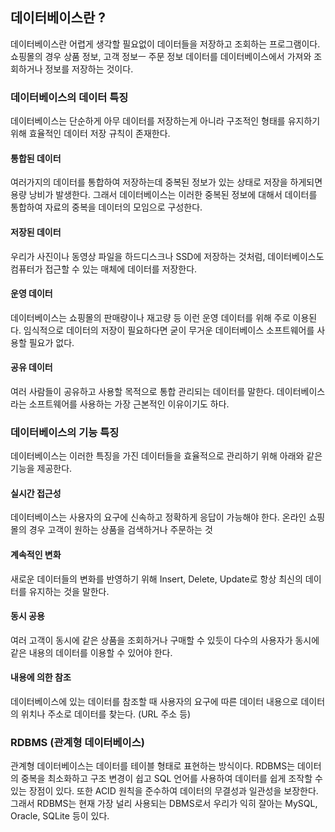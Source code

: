 ## 데이터베이스란 ?

데이터베이스란 어렵게 생각할 필요없이 데이터들을 저장하고 조회하는 프로그램이다. 쇼핑몰의 경우 상품 정보, 고객 정보ㅡ 주문 정보 데이터를 데이터베이스에서 가져와 조회하거나 정보를 저장하는 것이다.

### 데이터베이스의 데이터 특징

데이터베이스는 단순하게 아무 데이터를 저장하는게 아니라 구조적인 형태를 유지하기 위해 효율적인 데이터 저장 규칙이 존재한다.

#### 통합된 데이터

여러가지의 데이터를 통합하여 저장하는데 중복된 정보가 있는 상태로 저장을 하게되면 용량 낭비가 발생한다. 그래서 데이터베이스는 이러한 중복된 정보에 대해서 데이터를 통합하여 자료의 중복을 데이터의 모임으로 구성한다.

#### 저장된 데이터

우리가 사진이나 동영상 파일을 하드디스크나 SSD에 저장하는 것처럼, 데이터베이스도 컴퓨터가 접근할 수 있는 매체에 데이터를 저장한다.

#### 운영 데이터

데이터베이스는 쇼핑몰의 판매량이나 재고량 등 이런 운영 데이터를 위해 주로 이용된다. 임식적으로 데이터의 저장이 필요하다면 굳이 무거운 데이터베이스 소프트웨어를 사용할 필요가 없다.

#### 공유 데이터

여러 사람들이 공유하고 사용할 목적으로 통합 관리되는 데이터를 말한다. 데이터베이스라는 소프트웨어를 사용하는 가장 근본적인 이유이기도 하다.

### 데이터베이스의 기능 특징

데이터베이스는 이러한 특징을 가진 데이터들을 효율적으로 관리하기 위해 아래와 같은 기능을 제공한다.

#### 실시간 접근성

데이터베이스는 사용자의 요구에 신속하고 정확하게 응답이 가능해야 한다. 온라인 쇼핑몰의 경우 고객이 원하는 상품을 검색하거나 주문하는 것

#### 계속적인 변화

새로운 데이터들의 변화를 반영하기 위해 Insert, Delete, Update로 항상 최신의 데이터를 유지하는 것을 말한다.

#### 동시 공용

여러 고객이 동시에 같은 상품을 조회하거나 구매할 수 있듯이 다수의 사용자가 동시에 같은 내용의 데이터를 이용할 수 있어야 한다.

#### 내용에 의한 참조

데이터베이스에 있는 데이터를 참조할 때 사용자의 요구에 따른 데이터 내용으로 데이터의 위치나 주소로 데이터를 찾는다. (URL 주소 등)

### RDBMS (관계형 데이터베이스)

관계형 데이터베이스는 데이터를 테이블 형태로 표현하는 방식이다. RDBMS는 데이터의 중복을 최소화하고 구조 변경이 쉽고 SQL 언어를 사용하여 데이터를 쉽게 조작할 수 있는 장점이 있다. 또한 ACID 원칙을 준수하여 데이터의 무결성과 일관성을 보장한다. 그래서 RDBMS는 현재 가장 널리 사용되는 DBMS로서 우리가 익히 잘아는 MySQL, Oracle, SQLite 등이 있다.

